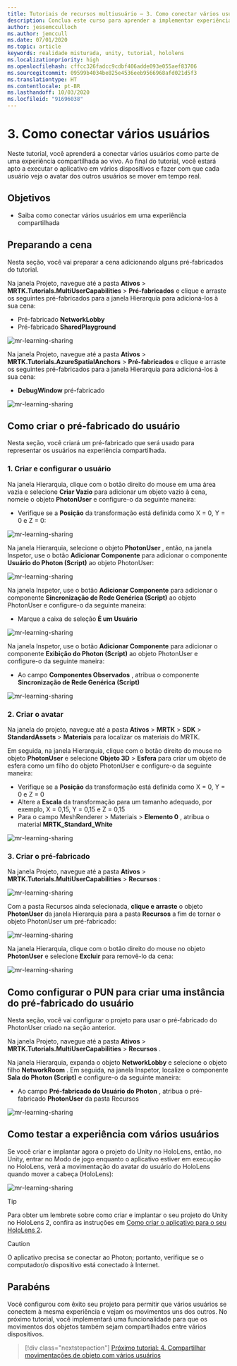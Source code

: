 ```yaml
---
title: Tutoriais de recursos multiusuário – 3. Como conectar vários usuários
description: Conclua este curso para aprender a implementar experiências compartilhadas de vários usuários em um aplicativo do HoloLens 2.
author: jessemcculloch
ms.author: jemccull
ms.date: 07/01/2020
ms.topic: article
keywords: realidade misturada, unity, tutorial, hololens
ms.localizationpriority: high
ms.openlocfilehash: cffcc326fadcc9cdbf406adde093e055aef83706
ms.sourcegitcommit: 09599b4034be825e4536eeb9566968afd021d5f3
ms.translationtype: HT
ms.contentlocale: pt-BR
ms.lasthandoff: 10/03/2020
ms.locfileid: "91696038"
---
```

# <a name="3-connecting-multiple-users"></a>3. Como conectar vários usuários

Neste tutorial, você aprenderá a conectar vários usuários como parte de uma experiência compartilhada ao vivo. Ao final do tutorial, você estará apto a executar o aplicativo em vários dispositivos e fazer com que cada usuário veja o avatar dos outros usuários se mover em tempo real.

## <a name="objectives"></a>Objetivos

* Saiba como conectar vários usuários em uma experiência compartilhada

## <a name="preparing-the-scene"></a>Preparando a cena

Nesta seção, você vai preparar a cena adicionando alguns pré-fabricados do tutorial.

Na janela Projeto, navegue até a pasta **Ativos** > **MRTK.Tutorials.MultiUserCapabilities** > **Pré-fabricados** e clique e arraste os seguintes pré-fabricados para a janela Hierarquia para adicioná-los à sua cena:

* Pré-fabricado **NetworkLobby**
* Pré-fabricado **SharedPlayground**

![mr-learning-sharing](images/mr-learning-sharing/sharing-03-section1-step1-1.png)

Na janela Projeto, navegue até a pasta **Ativos** > **MRTK.Tutorials.AzureSpatialAnchors** > **Pré-fabricados** e clique e arraste os seguintes pré-fabricados para a janela Hierarquia para adicioná-los à sua cena:

* **DebugWindow** pré-fabricado

![mr-learning-sharing](images/mr-learning-sharing/sharing-03-section1-step1-2.png)

## <a name="creating-the-user-prefab"></a>Como criar o pré-fabricado do usuário

Nesta seção, você criará um pré-fabricado que será usado para representar os usuários na experiência compartilhada.

### <a name="1-create-and-configure-the-user"></a>1. Criar e configurar o usuário

Na janela Hierarquia, clique com o botão direito do mouse em uma área vazia e selecione **Criar Vazio** para adicionar um objeto vazio à cena, nomeie o objeto **PhotonUser** e configure-o da seguinte maneira:

* Verifique se a **Posição** da transformação está definida como X = 0, Y = 0 e Z = 0:

![mr-learning-sharing](images/mr-learning-sharing/sharing-03-section2-step1-1.png)

Na janela Hierarquia, selecione o objeto **PhotonUser** , então, na janela Inspetor, use o botão **Adicionar Componente** para adicionar o componente **Usuário do Photon (Script)** ao objeto PhotonUser:

![mr-learning-sharing](images/mr-learning-sharing/sharing-03-section2-step1-2.png)

Na janela Inspetor, use o botão **Adicionar Componente** para adicionar o componente **Sincronização de Rede Genérica (Script)** ao objeto PhotonUser e configure-o da seguinte maneira:

* Marque a caixa de seleção **É um Usuário**

![mr-learning-sharing](images/mr-learning-sharing/sharing-03-section2-step1-3.png)

Na janela Inspetor, use o botão **Adicionar Componente** para adicionar o componente **Exibição do Photon (Script)** ao objeto PhotonUser e configure-o da seguinte maneira:

* Ao campo **Componentes Observados** , atribua o componente **Sincronização de Rede Genérica (Script)**

![mr-learning-sharing](images/mr-learning-sharing/sharing-03-section2-step1-4.png)

### <a name="2-create-the-avatar"></a>2. Criar o avatar

Na janela do projeto, navegue até a pasta **Ativos** > **MRTK** > **SDK** > **StandardAssets** > **Materiais** para localizar os materiais do MRTK.

Em seguida, na janela Hierarquia, clique com o botão direito do mouse no objeto **PhotonUser** e selecione **Objeto 3D** > **Esfera** para criar um objeto de esfera como um filho do objeto PhotonUser e configure-o da seguinte maneira:

* Verifique se a **Posição** da transformação está definida como X = 0, Y = 0 e Z = 0
* Altere a **Escala** da transformação para um tamanho adequado, por exemplo, X = 0,15, Y = 0,15 e Z = 0,15
* Para o campo MeshRenderer > Materiais > **Elemento 0** , atribua o material **MRTK_Standard_White**

![mr-learning-sharing](images/mr-learning-sharing/sharing-03-section2-step2-1.png)

### <a name="3-create-the-prefab"></a>3. Criar o pré-fabricado

Na janela Projeto, navegue até a pasta **Ativos** > **MRTK.Tutorials.MultiUserCapabilities** > **Recursos** :

![mr-learning-sharing](images/mr-learning-sharing/sharing-03-section2-step3-1.png)

Com a pasta Recursos ainda selecionada, **clique e arraste** o objeto **PhotonUser** da janela Hierarquia para a pasta **Recursos** a fim de tornar o objeto PhotonUser um pré-fabricado:

![mr-learning-sharing](images/mr-learning-sharing/sharing-03-section2-step3-2.png)

Na janela Hierarquia, clique com o botão direito do mouse no objeto **PhotonUser** e selecione **Excluir** para removê-lo da cena:

![mr-learning-sharing](images/mr-learning-sharing/sharing-03-section2-step3-3.png)

## <a name="configuring-pun-to-instantiate-the-user-prefab"></a>Como configurar o PUN para criar uma instância do pré-fabricado do usuário

Nesta seção, você vai configurar o projeto para usar o pré-fabricado do PhotonUser criado na seção anterior.

Na janela Projeto, navegue até a pasta **Ativos** > **MRTK.Tutorials.MultiUserCapabilities** > **Recursos** .

Na janela Hierarquia, expanda o objeto **NetworkLobby** e selecione o objeto filho **NetworkRoom** . Em seguida, na janela Inspetor, localize o componente **Sala do Photon (Script)** e configure-o da seguinte maneira:

* Ao campo **Pré-fabricado do Usuário do Photon** , atribua o pré-fabricado **PhotonUser** da pasta Recursos

![mr-learning-sharing](images/mr-learning-sharing/sharing-03-section3-step1-1.png)

## <a name="trying-the-experience-with-multiple-users"></a>Como testar a experiência com vários usuários

Se você criar e implantar agora o projeto do Unity no HoloLens, então, no Unity, entrar no Modo de jogo enquanto o aplicativo estiver em execução no HoloLens, verá a movimentação do avatar do usuário do HoloLens quando mover a cabeça (HoloLens):

![mr-learning-sharing](images/mr-learning-sharing/sharing-03-section4-step1-1.gif)

> [!TIP]
> Para obter um lembrete sobre como criar e implantar o seu projeto do Unity no HoloLens 2, confira as instruções em [Como criar o aplicativo para o seu HoloLens 2](mr-learning-base-02.md#building-your-application-to-your-hololens-2).

> [!CAUTION]
> O aplicativo precisa se conectar ao Photon; portanto, verifique se o computador/o dispositivo está conectado à Internet.

## <a name="congratulations"></a>Parabéns

Você configurou com êxito seu projeto para permitir que vários usuários se conectem à mesma experiência e vejam os movimentos uns dos outros. No próximo tutorial, você implementará uma funcionalidade para que os movimentos dos objetos também sejam compartilhados entre vários dispositivos.

> [!div class="nextstepaction"]
> [Próximo tutorial: 4. Compartilhar movimentações de objeto com vários usuários](mr-learning-sharing-04.md)
